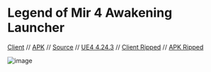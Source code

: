 # Legend of Mir 4 Awakening Launcher

[Client](https://mirfiles.com/resources/mir2/users/Jev/Mir%204/AWK.rar) // [APK](https://awakening4.us-southeast-1.linodeobjects.com/MirMobile-NA-1113.apk) // [Source](https://github.com/JevLOMCN/mir4) // [UE4 4.24.3](https://github.com/EpicGames) // [Client Ripped](https://mirfiles.com/resources/mir2/users/Jev/Mir%204/Mir%204%20Export.rar)  // [APK Ripped](https://mirfiles.com/resources/mir2/users/Jev/Mir%204/Mir%204%20APK%20Export.rar)

![image](https://github.com/JevLOMCN/mir4-launcher/assets/68875342/3c1fe3b1-370a-41c9-a8b8-bbfdd05a1b0d)
